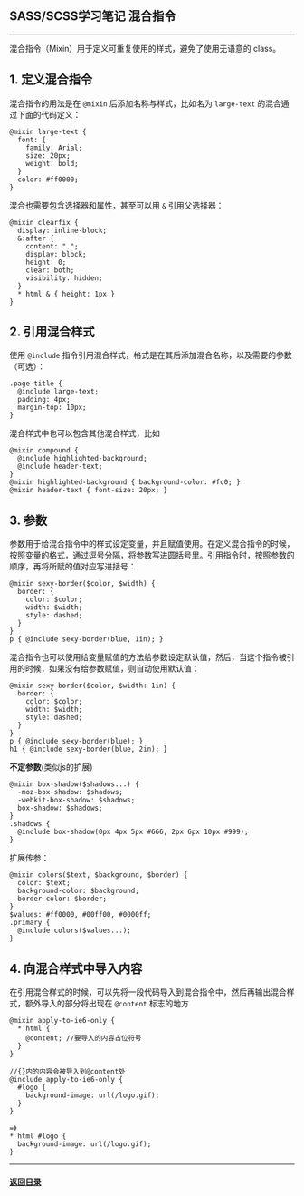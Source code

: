 ## SASS/SCSS学习笔记 混合指令

---

混合指令（Mixin）用于定义可重复使用的样式，避免了使用无语意的 class。

## 1. 定义混合指令

混合指令的用法是在 `@mixin` 后添加名称与样式，比如名为 `large-text` 的混合通过下面的代码定义：

```
@mixin large-text {
  font: {
    family: Arial;
    size: 20px;
    weight: bold;
  }
  color: #ff0000;
}
```

混合也需要包含选择器和属性，甚至可以用 `&` 引用父选择器：

```
@mixin clearfix {
  display: inline-block;
  &:after {
    content: ".";
    display: block;
    height: 0;
    clear: both;
    visibility: hidden;
  }
  * html & { height: 1px }
}
```

## 2. 引用混合样式

使用 `@include` 指令引用混合样式，格式是在其后添加混合名称，以及需要的参数（可选）：

```
.page-title {
  @include large-text;
  padding: 4px;
  margin-top: 10px;
}
```

混合样式中也可以包含其他混合样式，比如

```
@mixin compound {
  @include highlighted-background;
  @include header-text;
}
@mixin highlighted-background { background-color: #fc0; }
@mixin header-text { font-size: 20px; }
```

## 3. 参数

参数用于给混合指令中的样式设定变量，并且赋值使用。在定义混合指令的时候，按照变量的格式，通过逗号分隔，将参数写进圆括号里。引用指令时，按照参数的顺序，再将所赋的值对应写进括号：

```
@mixin sexy-border($color, $width) {
  border: {
    color: $color;
    width: $width;
    style: dashed;
  }
}
p { @include sexy-border(blue, 1in); }
```

混合指令也可以使用给变量赋值的方法给参数设定默认值，然后，当这个指令被引用的时候，如果没有给参数赋值，则自动使用默认值：

```
@mixin sexy-border($color, $width: 1in) {
  border: {
    color: $color;
    width: $width;
    style: dashed;
  }
}
p { @include sexy-border(blue); }
h1 { @include sexy-border(blue, 2in); }
```

**不定参数**(类似js的扩展)

```
@mixin box-shadow($shadows...) {
  -moz-box-shadow: $shadows;
  -webkit-box-shadow: $shadows;
  box-shadow: $shadows;
}
.shadows {
  @include box-shadow(0px 4px 5px #666, 2px 6px 10px #999);
}
```

扩展传参：

```
@mixin colors($text, $background, $border) {
  color: $text;
  background-color: $background;
  border-color: $border;
}
$values: #ff0000, #00ff00, #0000ff;
.primary {
  @include colors($values...);
}
```

## 4. 向混合样式中导入内容

在引用混合样式的时候，可以先将一段代码导入到混合指令中，然后再输出混合样式，额外导入的部分将出现在 `@content` 标志的地方

```
@mixin apply-to-ie6-only {
  * html {
    @content; //要导入的内容占位符号
  }
}

//{}内的内容会被导入到@content处
@include apply-to-ie6-only {
  #logo {
    background-image: url(/logo.gif);
  }
}

=》
* html #logo {
  background-image: url(/logo.gif);
}
```







---

#### [返回目录](./)